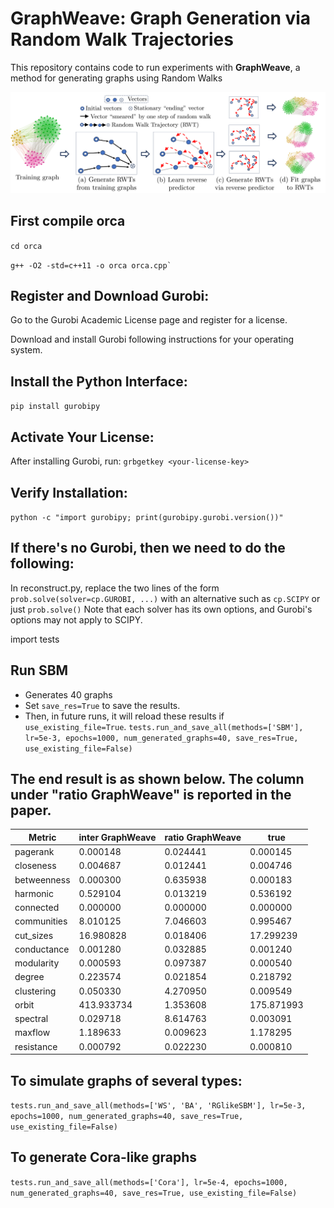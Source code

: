 # GraphWeave: Graph Generation via Random Walk Trajectories

This repository contains code to run experiments with **GraphWeave**, a method for generating graphs using Random Walks

<p align="center">
  <img src="overview.png" alt="GraphWeave Overview" width="700"/>
</p>

## First compile orca
```cd orca```

```g++ -O2 -std=c++11 -o orca orca.cpp` ```

## Register and Download Gurobi:

Go to the Gurobi Academic License page and register for a license.

Download and install Gurobi following instructions for your operating system.

## Install the Python Interface:
```pip install gurobipy```

## Activate Your License:
After installing Gurobi, run:
```grbgetkey <your-license-key>```

## Verify Installation:
```python -c "import gurobipy; print(gurobipy.gurobi.version())"```


## If there's no Gurobi, then we need to do the following:
In reconstruct.py, replace the two lines of the form ```prob.solve(solver=cp.GUROBI, ...)``` with an alternative such as ```cp.SCIPY``` or just ```prob.solve()```
Note that each solver has its own options, and Gurobi's options may not apply to SCIPY.

import tests

## Run SBM
 - Generates 40 graphs
 - Set ```save_res=True``` to save the results.
 - Then, in future runs, it will reload these results if ```use_existing_file=True```.
```tests.run_and_save_all(methods=['SBM'], lr=5e-3, epochs=1000, num_generated_graphs=40, save_res=True, use_existing_file=False)```

## The end result is as shown below. The column under "ratio GraphWeave" is reported in the paper.
| Metric        | inter GraphWeave | ratio GraphWeave | true       |
|---------------|------------------|------------------|------------|
| pagerank      | 0.000148         | 0.024441         | 0.000145   |
| closeness     | 0.004687         | 0.012441         | 0.004746   |
| betweenness   | 0.000300         | 0.635938         | 0.000183   |
| harmonic      | 0.529104         | 0.013219         | 0.536192   |
| connected     | 0.000000         | 0.000000         | 0.000000   |
| communities   | 8.010125         | 7.046603         | 0.995467   |
| cut_sizes     | 16.980828        | 0.018406         | 17.299239  |
| conductance   | 0.001280         | 0.032885         | 0.001240   |
| modularity    | 0.000593         | 0.097387         | 0.000540   |
| degree        | 0.223574         | 0.021854         | 0.218792   |
| clustering    | 0.050330         | 4.270950         | 0.009549   |
| orbit         | 413.933734       | 1.353608         | 175.871993 |
| spectral      | 0.029718         | 8.614763         | 0.003091   |
| maxflow       | 1.189633         | 0.009623         | 1.178295   |
| resistance    | 0.000792         | 0.022230         | 0.000810   |



## To simulate graphs of several types:
```tests.run_and_save_all(methods=['WS', 'BA', 'RGlikeSBM'], lr=5e-3, epochs=1000, num_generated_graphs=40, save_res=True, use_existing_file=False)```

## To generate Cora-like graphs
```tests.run_and_save_all(methods=['Cora'], lr=5e-4, epochs=1000, num_generated_graphs=40, save_res=True, use_existing_file=False)```
